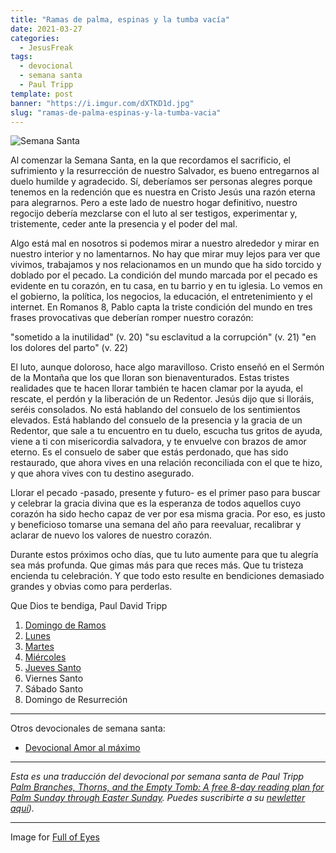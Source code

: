 ```yaml
---
title: "Ramas de palma, espinas y la tumba vacía"
date: 2021-03-27
categories:
  - JesusFreak
tags:
  - devocional
  - semana santa
  - Paul Tripp
template: post
banner: "https://i.imgur.com/dXTKD1d.jpg"
slug: "ramas-de-palma-espinas-y-la-tumba-vacia"
---
```


![Semana Santa](https://i.imgur.com/dXTKD1d.jpg)

Al comenzar la Semana Santa, en la que recordamos el sacrificio, el sufrimiento y la resurrección de nuestro Salvador, es bueno entregarnos al duelo humilde y agradecido. Sí, deberíamos ser personas alegres porque tenemos en la redención que es nuestra en Cristo Jesús una razón eterna para alegrarnos. Pero a este lado de nuestro hogar definitivo, nuestro regocijo debería mezclarse con el luto al ser testigos, experimentar y, tristemente, ceder ante la presencia y el poder del mal.

Algo está mal en nosotros si podemos mirar a nuestro alrededor y mirar en nuestro interior y no lamentarnos. No hay que mirar muy lejos para ver que vivimos, trabajamos y nos relacionamos en un mundo que ha sido torcido y doblado por el pecado. La condición del mundo marcada por el pecado es evidente en tu corazón, en tu casa, en tu barrio y en tu iglesia. Lo vemos en el gobierno, la política, los negocios, la educación, el entretenimiento y el internet.
En Romanos 8, Pablo capta la triste condición del mundo en tres frases provocativas que deberían romper nuestro corazón:

  "sometido a la inutilidad" (v. 20)
  "su esclavitud a la corrupción" (v. 21) 
  "en los dolores del parto" (v. 22)

El luto, aunque doloroso, hace algo maravilloso. Cristo enseñó en el Sermón de la Montaña que los que lloran son bienaventurados. Estas tristes realidades que te hacen llorar también te hacen clamar por la ayuda, el rescate, el perdón y la liberación de un Redentor. Jesús dijo que si lloráis, seréis consolados. No está hablando del consuelo de los sentimientos elevados. Está hablando del consuelo de la presencia y la gracia de un Redentor, que sale a tu encuentro en tu duelo, escucha tus gritos de ayuda, viene a ti con misericordia salvadora, y te envuelve con brazos de amor eterno. Es el consuelo de saber que estás perdonado, que has sido restaurado, que ahora vives en una relación reconciliada con el que te hizo, y que ahora vives con tu destino asegurado.

Llorar el pecado -pasado, presente y futuro- es el primer paso para buscar y celebrar la gracia divina que es la esperanza de todos aquellos cuyo corazón ha sido hecho capaz de ver por esa misma gracia. Por eso, es justo y beneficioso tomarse una semana del año para reevaluar, recalibrar y aclarar de nuevo los valores de nuestro corazón.

Durante estos próximos ocho días, que tu luto aumente para que tu alegría sea más profunda. Que gimas más para que reces más. Que tu tristeza encienda tu celebración. Y que todo esto resulte en bendiciones demasiado grandes y obvias como para perderlas.

Que Dios te bendiga,
Paul David Tripp

1. [Domingo de Ramos](/ramas-de-palma-espinas-y-la-tumba-vacia-domingo-de-ramos)
2. [Lunes](/ramas-de-palma-espinas-y-la-tumba-vacia-lunes)
3. [Martes](/ramas-de-palma-espinas-y-la-tumba-vacia-martes)
4. [Miércoles](/ramas-de-palma-espinas-y-la-tumba-vacia-miercoles)
5. [Jueves Santo](/ramas-de-palma-espinas-y-la-tumba-vacia-jueves-santo)
6. Viernes Santo
7. Sábado Santo
8. Domingo de Resurreción

---

Otros devocionales de semana santa:

- [Devocional Amor al máximo](/amor-al-maximo/)

---

*Esta es una traducción del devocional por semana santa de Paul Tripp [Palm Branches, Thorns, and the Empty Tomb: A free 8-day reading plan for Palm Sunday
through Easter Sunday](https://cdn.shopify.com/s/files/1/1695/6503/files/Journey_to_the_Cross_Download.pdf?v=1615329390). Puedes suscribirte a su [newletter aquí](https://www.paultripp.com)).*

---

Image for [Full of Eyes](https://www.facebook.com/fullofeyes/photos/a.440209082783915/1944546989016776/)
